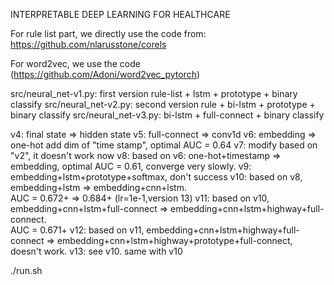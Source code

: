 INTERPRETABLE DEEP LEARNING FOR HEALTHCARE


For rule list part, we directly use the code from:
https://github.com/nlarusstone/corels

For word2vec, we use the code (https://github.com/Adoni/word2vec_pytorch)

src/neural_net-v1.py:  first version rule-list + lstm + prototype + binary classify
src/neural_net-v2.py:  second version rule + bi-lstm + prototype + binary classify
src/neural_net-v3.py:  bi-lstm + full-connect + binary classify 

v4: final state => hidden state
v5: full-connect => conv1d
v6: embedding => one-hot  add dim of "time stamp", optimal AUC = 0.64
v7: modify based on "v2", it doesn't work now 
v8: based on v6:  one-hot+timestamp => embedding, optimal AUC = 0.61, converge very slowly.
v9: embedding+lstm+prototype+softmax, don't success
v10: based on v8, embedding+lstm => embedding+cnn+lstm.  
 AUC = 0.672+ => 0.684+ (lr=1e-1,version 13)
v11: based on v10, embedding+cnn+lstm+full-connect => embedding+cnn+lstm+highway+full-connect.   
AUC = 0.671+
v12: based on v11, embedding+cnn+lstm+highway+full-connect => embedding+cnn+lstm+highway+prototype+full-connect, doesn't work.
v13: see v10. same with v10

./run.sh


